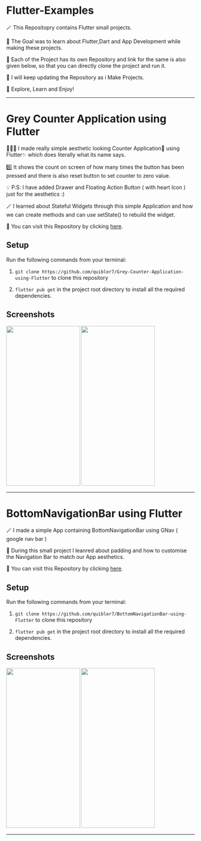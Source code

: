 # Flutter-Examples

🪄 This Repositopry contains Flutter small projects.

🧠 The Goal was to learn about Flutter,Dart and App Development while making these projects.

🧩 Each of the Project has its own Repository and link for the same is also given below, so that you can directly clone the project and run it.

📱 I will keep updating the Repository as i Make Projects. 

🌟 Explore, Learn and Enjoy!

---

# Grey Counter Application using Flutter

👨🏻‍💻 I made really simple aesthetic looking Counter Application📱 using Flutter✨ which does literally what its name says.

0️⃣ It shows the count on screen of how many times the button has been pressed and there is also reset button to set counter to zero value. 

💡 P.S: I have added Drawer and Floating Action Button ( with heart Icon ) just for the aesthetics :)

🪄 I learned about Stateful Widgets through this simple Application and how we can create methods and can use setState() to rebuild the widget. 

🔮 You can visit this Repository by clicking [here](https://github.com/quibler7/Grey-Counter-Application-using-Flutter).


## Setup

Run the following commands from your terminal:

1) `git clone https://github.com/quibler7/Grey-Counter-Application-using-Flutter` to clone this repository 

2) `flutter pub get` in the project root directory to install all the required dependencies.

## Screenshots 

  <img src = "lib/7.png" height = 426 width = 196.5 >
  <img src = "lib/0.png" height = 426 width = 196.5 >

---


# BottomNavigationBar using Flutter

🪄 I made a simple App containing BottomNavigationBar using GNav ( google nav bar ) 

🧠 During this small project I leanred about padding and how to customise the Navigation Bar to match our App aesthetics. 

🔮 You can visit this Repository by clicking [here](https://github.com/quibler7/BottomNavigationBar-using-Flutter).

## Setup

Run the following commands from your terminal:

1) `git clone https://github.com/quibler7/BottomNavigationBar-using-Flutter` to clone this repository 

2) `flutter pub get` in the project root directory to install all the required dependencies.

## Screenshots 

  <img src = "lib/pages/screenshots/GNav1.png" height = 426 width = 196.5 >
  <img src = "lib/pages/screenshots/GNav2.png" height = 426 width = 196.5 >

---

